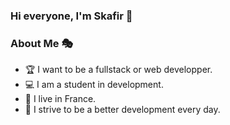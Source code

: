 ### Hi everyone, I'm Skafir 🐺 

### About Me 🎭

- 🏆 I want to be a fullstack or web developper.
- 💻 I am a student in development.
- 👯 I live in France.
- 👤 I strive to be a better development every day.

<!--
**Skafir/Skafir** is a ✨ _special_ ✨ repository because its `README.md` (this file) appears on your GitHub profile.
